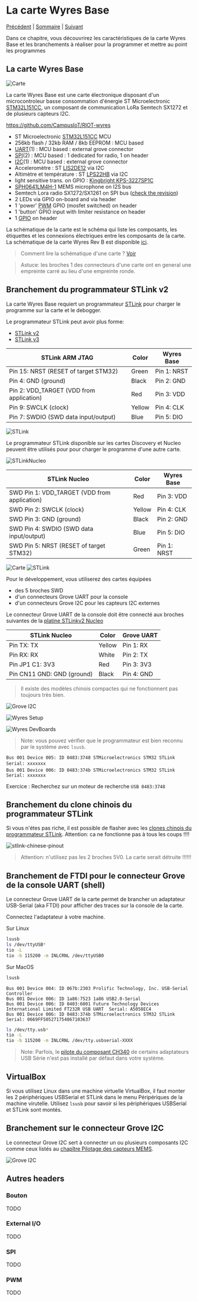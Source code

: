 # La carte Wyres Base

[Précédent](01.md) | [Sommaire](README.md) |  [Suivant](03.md)

Dans ce chapitre, vous découvrirez les caractéristiques de la carte Wyres Base et les branchements à réaliser pour la programmer et mettre au point les programmes

## La carte Wyres Base

![Carte](../docs/wyldthings-02.jpg)

La carte Wyres Base est une carte électronique disposant d'un microcontroleur basse consommation d'énergie ST Microelectronic [STM32L151CC](https://www.st.com/en/microcontrollers-microprocessors/stm32l151cc.html), un composant de communication LoRa Semtech SX1272 et de plusieurs capteurs I2C.

https://github.com/CampusIoT/RIOT-wyres 

 - ST Microelectronic [STM32L151CC](https://www.st.com/en/microcontrollers-microprocessors/stm32l151cc.html) MCU
 - 256kb flash / 32kb RAM / 8kb EEPROM : MCU based 
 - [UART](https://fr.wikipedia.org/wiki/UART)(1) : MCU based : external grove connector
 - [SPI](https://fr.wikipedia.org/wiki/Serial_Peripheral_Interface)(2) : MCU based : 1 dedicated for radio, 1 on header
 - [I2C](https://fr.wikipedia.org/wiki/I2C)(1) : MCU based : external grove connector
 - Acceleromètre : ST [LIS2DE12](https://github.com/RIOT-OS/RIOT/tree/master/tests/drivers/lis2dh12) via I2C 
 - Altimètre et température : ST [LPS22HB](https://github.com/RIOT-OS/RIOT/tree/master/tests/drivers/lpsxxx) via I2C
 - light sensitive trans. on GPIO : [Kingbright KPS-3227SP1C](https://www.kingbright.com/attachments/file/psearch/000/00/watermark00/KPS-3227SP1C(Ver.9).pdf)
 - [SPH0641LM4H-1](https://www.knowles.com/docs/default-source/default-document-library/sph0641lm4h-1_morello_datasheet.pdf) MEMS microphone on I2S bus
 - Semtech Lora radio SX1272/SX1261 on SPI bus ([check the revision](https://github.com/CampusIoT/RIOT-wyres/blob/main/boards/wyres-base/doc.txt))
 - 2 LEDs via GPIO on-board and via header
 - 1 'power' [PWM](https://fr.wikipedia.org/wiki/Modulation_de_largeur_d%27impulsion) GPIO (mosfet switched) on header
 - 1 'button' GPIO input with limiter resistance on header
 - 1 [GPIO](https://fr.wikipedia.org/wiki/General_Purpose_Input/Output) on header


La schématique de la carte est le schéma qui liste les composants, les étiquettes et les connexions électriques entre les composants de la carte. La schématique de la carte Wyres Rev B est disponible [ici](https://github.com/CampusIoT/RIOT-wyres/blob/main/boards/wyres-base/W_BASE_V2.0_REVB_Schema.pdf).
 
> Comment lire la schématique d'une carte ? [Voir](https://www.digikey.fr/fr/blog/how-to-read-a-schematic)

> Astuce: les broches 1 des connecteurs d'une carte ont en general une empreinte carré au lieu d'une empreinte ronde.

## Branchement du programmateur STLink v2

La carte Wyres Base requiert un programmateur [STLink](https://stm32-base.org/guides/connecting-your-debugger.html) pour charger le programme sur la carte et le debogger.

Le programmateur STLink peut avoir plus forme: 
* [STLink v2](https://www.st.com/en/development-tools/st-link-v2.html)
* [STLink v3](https://www.st.com/en/development-tools/stlink-v3minie.html)

| STLink ARM JTAG                          | Color  | Wyres Base  |
|------------------------------------------|--------|-------------|
| Pin 15: NRST (RESET of target STM32)     | Green  | Pin 1: NRST |
| Pin 4: GND (ground)                      | Black  | Pin 2: GND  |
| Pin 2: VDD_TARGET (VDD from application) | Red    | Pin 3: VDD  |
| Pin 9: SWCLK (clock)                     | Yellow | Pin 4: CLK  |
| Pin 7: SWDIO (SWD data input/output)     | Blue   | Pin 5: DIO  |

![STLink](images/ARM_JTAG_SWD_Header.png)

Le programmateur STLink disponible sur les cartes Discovery et Nucleo peuvent être utilisés pour pour charger le programme d'une autre carte.

![STLinkNucleo](images/STLINKNucleoPinout.png)


| STLink Nucleo                                 | Color  | Wyres Base  |
|-----------------------------------------------|--------|-------------|
| SWD Pin 1: VDD_TARGET (VDD from application) | Red    | Pin 3: VDD  |
| SWD Pin 2: SWCLK (clock)                     | Yellow | Pin 4: CLK  |
| SWD Pin 3: GND (ground)                      | Black  | Pin 2: GND  |
| SWD Pin 4: SWDIO (SWD data input/output)     | Blue   | Pin 5: DIO  |
| SWD Pin 5: NRST (RESET of target STM32)      | Green  | Pin 1: NRST |


![Carte](../boards/wyres-base/wyres-base-cn1.jpg)
![STLink](../boards/wyres-base/wyres-base-swd.jpg)

Pour le développement, vous utiliserez des cartes équipées
* des 5 broches SWD
* d'un connecteurs Grove UART pour la console
* d'un connecteurs Grove I2C pour les capteurs I2C externes

Le connecteur Grove UART de la console doit être connecté aux broches suivantes de la [platine STLinkv2 Nucleo](images/STLINKNucleoPinout.png)

| STLink Nucleo                            | Color  | Grove UART  |
|------------------------------------------|--------|-------------|
| Pin TX: TX                               | Yellow | Pin 1: RX   |
| Pin RX: RX                               | White  | Pin 2: TX   |
| Pin JP1 C1: 3V3                          | Red    | Pin 3: 3V3  |
| Pin CN11 GND: GND (ground)               | Black  | Pin 4: GND  |

> Il existe des modèles chinois compactes qui ne fonctionnent pas toujours très bien.

![Grove I2C](images/wyres-dev-conf.jpg)

![Wyres Setup](images/wyres-setup-dev.jpg)

![Wyres DevBoards](images/devboards.jpg)

> Note: vous pouvez vérifier que le programmateur est bien reconnu par le système avec `lsusb`.

```
Bus 001 Device 005: ID 0483:3748 STMicroelectronics STM32 STLink  Serial: xxxxxxx
Bus 001 Device 006: ID 0483:374b STMicroelectronics STM32 STLink  Serial: xxxxxxx

```

Exercice : Recherchez sur un moteur de recherche `USB 0483:3748`

## Branchement du clone chinois du programmateur STLink 

Si vous n'étes pas riche, il est possible de flasher avec les [clones chinois du programmateur STLink](https://fr.aliexpress.com/w/wholesale-stlink.html?spm=a2g0o.home.search.0). Attention: ca ne fonctionne pas à tous les coups !!!!

![stlink-chinese-pinout](images/stlink-chinese-pinout.jpg)

> Attention: n'utilisez pas les 2 broches 5V0. La carte serait détruite !!!!!!

## Branchement de FTDI pour le connecteur Grove de la console UART (shell)

Le connecteur Grove UART de la carte permet de brancher un adaptateur USB-Serial (aka FTDI) pour afficher des traces sur la console de la carte.

Connectez l'adaptateur à votre machine.

Sur Linux
```bash
lsusb
ls /dev/ttyUSB*
tio -L
tio -b 115200 -m INLCRNL /dev/ttyUSB0
```

Sur MacOS
```bash
lsusb
```

```
Bus 001 Device 004: ID 067b:2303 Prolific Technology, Inc. USB-Serial Controller 
Bus 001 Device 006: ID 1a86:7523 1a86 USB2.0-Serial 
Bus 001 Device 006: ID 0403:6001 Future Technology Devices International Limited FT232R USB UART  Serial: A5058EC4
Bus 001 Device 006: ID 0483:374b STMicroelectronics STM32 STLink  Serial: 0669FF505271754867103637

```


```bash
ls /dev/tty.usb*
tio -L
tio -b 115200 -m INLCRNL /dev/tty.usbserial-XXXX
```

> Note: Parfois, le [pilote du composant CH340](https://learn.sparkfun.com/tutorials/how-to-install-ch340-drivers/linux) de certains adaptateurs USB Série n'est pas installé par défaut dans votre système.


## VirtualBox

Si vous utilisez Linux dans une machine virtuelle VirtualBox, il faut monter les 2 périphériques USBSerial et STLink dans le menu Péripériques de la machine virutelle. Utilisez `lsusb` pour savoir si les périphériques USBSerial et STLink sont montés.




## Branchement sur le connecteur Grove I2C

Le connecteur Grove I2C sert à connecter un ou plusieurs composants I2C comme ceux listés au [chapître Pilotage des capteurs MEMS](05.md).

![Grove I2C](images/grove_i2c.jpg)

## Autres headers

### Bouton

TODO

### External I/O

TODO

### SPI

TODO

### PWM

TODO
